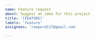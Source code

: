 ```yaml
---
name: Feature request
about: Suggest an idea for this project
title: '[FEATURE]'
labels: 'feature'
assignees: 'raeperd117@gmail.com'

---
```

